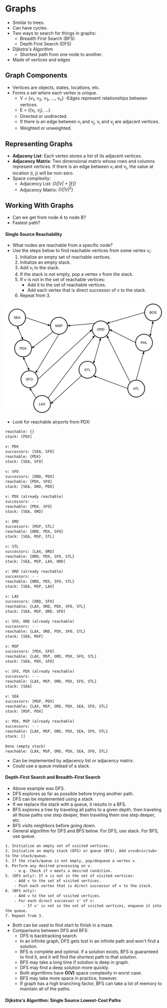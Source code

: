 # Graphs
- Similar to trees.
- Can have cycles.
- Two ways to search for things in graphs:
    - Breadth First Search (BFS)
    - Depth First Search (DFS)
- Dijkstra's Algorithm
    - Shortest path from one node to another.
- Made of vertices and edges

## Graph Components
- Vertices are objects, states, locations, etc.
- Forms a set where each vertex is unique.
    - V = {v<sub>1</sub>, v<sub>2</sub>, v<sub>3</sub>, ..., v<sub>n</sub>}
-Edges represent relationships between vertices.
    - E = {(v<sub>i</sub>, v<sub>j</sub>), ...}
    - Directed or undirected.
    - If there is an edge between v<sub>i</sub> and v<sub>j</sub>, v<sub>i</sub> and v<sub>j</sub> are adjacent vertices.
    - Weighted or unweighted.

## Representing Graphs
- **Adjaceny List**: Each vertex stores a list of its adjacent vertices.
- **Adjacency Matrix**: Two dimensional matrix whose rows and columns represent vertices. If there is an edge between v<sub>i</sub> and v<sub>j</sub>, the value at location (i, j) will be non-zero.
- Space complexity:
    - Adjacency List: *O(|V| + |E|)*
    - Adjacency Matrix: *O(|V|<sup>2</sup>)*

## Working With Graphs
- Can we get from node A to node B?
- Fastest path?

#### Single Source Reachability
- What nodes are reachable from a specific node?
- Use the steps below to find reachable vertices from some vertex v<sub>i</sub>:
    1. Initialize an empty set of reachable vertices.
    2. Initialize an empty stack.
    3. Add v<sub>i</sub> to the stack.
    4. If the stack is not empty, pop a vertex v from the stack.
    5. If v is not in the set of reachable vertices:
        - Add it to the set of reachable vertices.
        - Add each vertex that is direct successor of v to the stack.
    6. Repeat from 3.

![alt text](https://github.com/eyc94/Notes/blob/master/images/airports_graph_directed.png "Image of a directed airport graph")

- Look for reachable airports from PDX:

```
reachable: {}
stack: [PDX]

v: PDX
successors: [SEA, SFO]
reachable: {PDX}
stack: [SEA, SFO]

v: SFO
successors: [ORD, PDX]
reachable: {PDX, SFO}
stack: [SEA, ORD, PDX]

v: PDX (already reachable)
successors: - -
reachable: {PDX, SFO}
stack: [SEA, ORD]

v: ORD
successors: [MSP, STL]
reachable: {ORD, PDX, SFO}
stack: [SEA, MSP, STL]

v: STL
successors: [LAX, ORD]
reachable: {ORD, PDX, SFO, STL}
stack: [SEA, MSP, LAX, ORD]

v: ORD (already reachable)
successors: - -
reachable: {ORD, PDX, SFO, STL}
stack: [SEA, MSP, LAX]

v: LAX
successors: [ORD, SFO]
reachable: {LAX, ORD, PDX, SFO, STL}
stack: [SEA, MSP, ORD, SFO]

v: SFO, ORD (already reachable)
successors: - -
reachable: {LAX, ORD, PDX, SFO, STL}
stack: [SEA, MSP]

v: MSP
successors: [PDX, SFO]
reachable: {LAX, MSP, ORD, PDX, SFO, STL}
stack: [SEA, PDX, SFO]

v: SFO, PDX (already reachable)
successors: - -
reachable: {LAX, MSP, ORD, PDX, SFO, STL}
stack: [SEA]

v: SEA
successors: [MSP, PDX]
reachable: {LAX, MSP, ORD, PDX, SEA, SFO, STL}
stack: [MSP, PDX]

v: PDX, MSP (already reachable)
successors: - -
reachable: {LAX, MSP, ORD, PDX, SEA, SFO, STL}
stack: []

Done (empty stack)
reachable: {LAX, MSP, ORD, PDX, SEA, SFO, STL}
```

- Can be implemented by adjacency list or adjacency matrix.
- Could use a queue instead of a stack.

#### Depth-First Search and Breadth-First Search
- Above example was DFS.
- DFS explores as far as possible before trying another path.
- DFS can be implemented using a stack
- If we replace the stack with a queue, it results in a BFS.
- BFS explores a tree by traveling all paths to a given depth, then traveling all those paths one step deeper, then traveling them one step deeper, etc.
- BFS visits neighbors before going down.
- General algorithm for DFS and BFS below. For DFS, use stack. For BFS, use queue.

```
1. Initialize an empty set of visited vertices.
2. Initialize an empty stack (DFS) or queue (BFS). Add v<sub>i</sub> to the stack/queue.
3. If the stack/queue is not empty, pop/dequeue a vertex v.
4. Perform any desired processing on v.
    - e.g. Check if v meets a desired condition.
5. (DFS only): If v is not in the set of visited vertices:
    - Add v to the set of visited vertices.
    - Push each vertex that is direct successor of v to the stack.
6. (BFS only):
    - Add v to the set of visited vertices.
    - For each direct successor v' of v:
        - If v' is not in the set of visited vertices, enqueue it into the queue.
7. Repeat from 3.
```

- Both can be used to find start to finish in a maze.
- Comparisons between DFS and BFS:
    - DFS is backtracking search.
    - In an infinite graph, DFS gets lost in an infinite path and won't find a solution.
    - BFS is complete and optimal. If a solution exists, BFS is guaranteed to find it, and it will find the shortest path to that solution.
    - BFS may take a long time if solution is deep in graph.
    - DFS may find a deep solution more quickly.
    - Both algorithms have **O(V)** space complexity in worst case.
    - BFS may take more space in practice, however.
    - If graph has a high branching factor, BFS can take a lot of memory to maintain all of the paths.

#### Dijkstra's Algorithm: Single Source Lowest-Cost Paths
